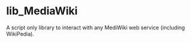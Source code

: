 # lib_MediaWiki
A script only library to interact with any MediWiki web service (including WikiPedia).
